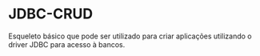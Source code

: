 # JDBC-CRUD
Esqueleto básico que pode ser utilizado para criar aplicações utilizando o driver JDBC para acesso à bancos.

